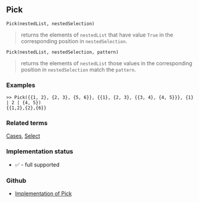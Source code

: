 ## Pick

``` 
Pick(nestedList, nestedSelection)
```
> returns the elements of `nestedList` that have value `True` in the corresponding position in `nestedSelection`.

``` 
Pick(nestedList, nestedSelection, pattern)
```
> returns the elements of `nestedList` those values in the corresponding position in `nestedSelection` match the `pattern`.

### Examples

```
>> Pick({{1, 2}, {2, 3}, {5, 6}}, {{1}, {2, 3}, {{3, 4}, {4, 5}}}, {1} | 2 | {4, 5}) 
{{1,2},{2},{6}}
```

### Related terms 
[Cases](Cases.md), [Select](Select.md)






### Implementation status

* &#x2705; - full supported

### Github

* [Implementation of Pick](https://github.com/axkr/symja_android_library/blob/master/symja_android_library/matheclipse-core/src/main/java/org/matheclipse/core/builtin/ListFunctions.java#L5010) 
